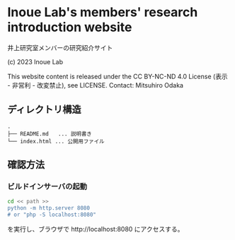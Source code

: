 # Inoue Lab's members' research introduction website
井上研究室メンバーの研究紹介サイト

(c) 2023 Inoue Lab

This website content is released under the CC BY-NC-ND 4.0 License (表示 - 非営利 - 改変禁止), see LICENSE.
Contact: Mitsuhiro Odaka

## ディレクトリ構造
```
.
├── README.md	... 説明書き
└── index.html ... 公開用ファイル
```

## 確認方法
### ビルドインサーバの起動

``` bash
cd << path >>
python -m http.server 8080
# or "php -S localhost:8080"
```
を実行し、ブラウザで http://localhost:8080 にアクセスする。